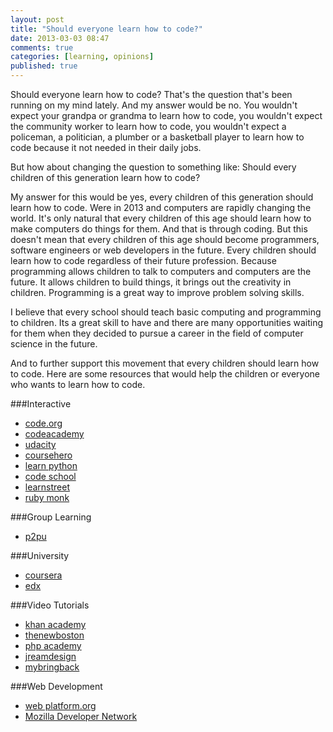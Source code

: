 ```yaml
---
layout: post
title: "Should everyone learn how to code?"
date: 2013-03-03 08:47
comments: true
categories: [learning, opinions]
published: true
---
```


Should everyone learn how to code? That's the question that's been 
running on my mind lately. And my answer would be no. 
You wouldn't expect your grandpa or grandma to learn how to code, 
you wouldn't expect the community worker to learn how to code, 
you wouldn't expect a policeman, a politician, a plumber
or a basketball player to learn how to code because it not needed in their daily jobs.

But how about changing the question to something like: Should every children of this generation learn how to code?
 
My answer for this would be yes, every children of this generation should learn how to code. Were in 2013 and computers are rapidly changing the world.
It's only natural that every children of this age should learn how to make computers do things for them. And that is through coding. 
But this doesn't mean that every children of this age should become programmers, software engineers or web developers in the future.
Every children should learn how to code regardless of their future profession. 
Because programming allows children to talk to computers and computers are the future.
It allows children to build things, it brings out the creativity in children.
Programming is a great way to improve problem solving skills.

I believe that every school should teach basic computing and programming to children. Its a great skill to have and there are many opportunities waiting for them when they decided to pursue a career in the field of computer science in the future.

And to further support this movement that every children should learn how to code. Here are some resources that would help the children or everyone who wants to learn how to code.

###Interactive

- [code.org](http://www.code.org)
- [codeacademy](http://www.codecademy.com)
- [udacity](https://www.udacity.com/)
- [coursehero](http://www.coursehero.com/)
- [learn python](http://www.learnpython.org/)
- [code school](http://www.codeschool.com/)
- [learnstreet](http://www.learnstreet.com/)
- [ruby monk](http://rubymonk.com/)


###Group Learning

- [p2pu](https://p2pu.org/en/)


###University

- [coursera](https://www.coursera.org/)
- [edx](https://www.edx.org/courses/)


###Video Tutorials

- [khan academy](https://www.khanacademy.org/)
- [thenewboston](http://thenewboston.org/)
- [php academy](http://youtube.com/phpacademy)
- [jreamdesign](http://www.youtube.com/jreamdesign)
- [mybringback](http://www.youtube.com/user/mybringback)


###Web Development

- [web platform.org](http://www.webplatform.org/)
- [Mozilla Developer Network](https://developer.mozilla.org/en-US/)

  

